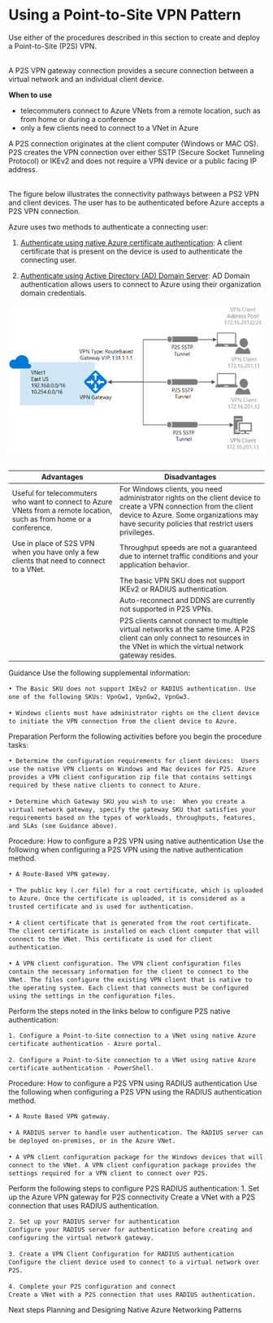 # Using a Point-to-Site VPN Pattern

Use either of the procedures described in this section to create and deploy a Point-to-Site (P2S) VPN. 
<br />
<br />

A P2S VPN gateway connection provides a secure connection between a virtual network and an individual client device. 

**When to use**
- telecommuters connect to Azure VNets from a remote location, such as from home or during a conference
- only a few clients need to connect to a VNet in Azure

A P2S connection originates at the client computer (Windows or MAC OS). P2S creates the VPN connection over either SSTP (Secure Socket Tunneling Protocol) or IKEv2 and does not require a VPN device or a public facing IP address.
<br />
<br />

The figure below illustrates the connectivity pathways between a PS2 VPN and client devices. The user has to be authenticated before Azure accepts a P2S VPN connection. 

Azure uses two methods to authenticate a connecting user:

1. [Authenticate using native Azure certificate authentication](https://docs.microsoft.com/en-us/azure/vpn-gateway/point-to-site-about#authenticate-using-native-azure-certificate-authentication):  A client certificate that is present on the device is used to authenticate the connecting user.
	
2. [Authenticate using Active Directory (AD) Domain Server](https://docs.microsoft.com/en-us/azure/vpn-gateway/point-to-site-about#authenticate-using-active-directory-ad-domain-server):  AD Domain authentication allows users to connect to Azure using their organization domain credentials. 

![P2S-VPN-Pattern](https://github.com/alvarovitta/Azure-Networking/blob/master/images/P2S-VPN-Pattern.png)
<br />
<br />

| Advantages        | Disadvantages           |
| ------------- |---------------|
|Useful for telecommuters who want to connect to Azure VNets from a remote location, such as from home or a conference.| For Windows clients, you need administrator rights on the client device to create a VPN connection from the client device to Azure. Some organizations may have security policies that restrict users privileges.
|Use in place of S2S VPN when you have only a few clients that need to connect to a VNet.| 	Throughput speeds are not a guaranteed due to internet traffic conditions and your application behavior.|
|	|The basic VPN SKU does not support IKEv2 or RADIUS authentication.|
|	|Auto-reconnect and DDNS are currently not supported in P2S VPNs.|
|	|P2S clients cannot connect to multiple virtual networks at the same time. A P2S client can only connect to resources in the VNet in which the virtual network gateway resides.|


Guidance
Use the following supplemental information:

	• The Basic SKU does not support IKEv2 or RADIUS authentication. Use one of the following SKUs: VpnGw1, VpnGw2, VpnGw3. 
	
	• Windows clients must have administrator rights on the client device to initiate the VPN connection from the client device to Azure.



Preparation
Perform the following activities before you begin the procedure tasks: 
	
	• Determine the configuration requirements for client devices:  Users use the native VPN clients on Windows and Mac devices for P2S. Azure provides a VPN client configuration zip file that contains settings required by these native clients to connect to Azure.
	
	• Determine which Gateway SKU you wish to use:  When you create a virtual network gateway, specify the gateway SKU that satisfies your requirements based on the types of workloads, throughputs, features, and SLAs (see Guidance above).


Procedure:  How to configure a P2S VPN using native authentication
Use the following when configuring a P2S VPN using the native authentication method.

	• A Route-Based VPN gateway.
	
	• The public key (.cer file) for a root certificate, which is uploaded to Azure. Once the certificate is uploaded, it is considered as a trusted certificate and is used for authentication.
	
	• A client certificate that is generated from the root certificate. The client certificate is installed on each client computer that will connect to the VNet. This certificate is used for client authentication.
	
	• A VPN client configuration. The VPN client configuration files contain the necessary information for the client to connect to the VNet. The files configure the existing VPN client that is native to the operating system. Each client that connects must be configured using the settings in the configuration files.


Perform the steps noted in the links below to configure P2S native authentication:

	1. Configure a Point-to-Site connection to a VNet using native Azure certificate authentication - Azure portal.
	
	2. Configure a Point-to-Site connection to a VNet using native Azure certificate authentication - PowerShell.



Procedure:  How to configure a P2S VPN using RADIUS authentication
Use the following when configuring a P2S VPN using the RADIUS authentication method.

	• A Route Based VPN gateway.
	
	• A RADIUS server to handle user authentication. The RADIUS server can be deployed on-premises, or in the Azure VNet.
	
	• A VPN client configuration package for the Windows devices that will connect to the VNet. A VPN client configuration package provides the settings required for a VPN client to connect over P2S.

Perform the following steps to configure P2S RADIUS authentication:
	1. Set up the Azure VPN gateway for P2S connectivity
	Create a VNet with a P2S connection that uses RADIUS authentication.
	
	2. Set up your RADIUS server for authentication
	Configure your RADIUS server for authentication before creating and configuring the virtual network gateway.
	
	3. Create a VPN Client Configuration for RADIUS authentication
	Configure the client device used to connect to a virtual network over P2S. 
	
	4. Complete your P2S configuration and connect
	Create a VNet with a P2S connection that uses RADIUS authentication. 
	


Next steps
Planning and Designing Native Azure Networking Patterns

